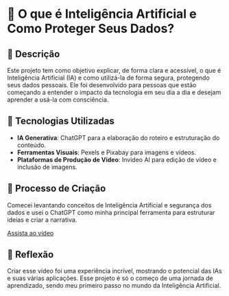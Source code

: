 # 🎥 O que é Inteligência Artificial e Como Proteger Seus Dados?  

## 📒 Descrição  
Este projeto tem como objetivo explicar, de forma clara e acessível, o que é Inteligência Artificial (IA) e como utilizá-la de forma segura, protegendo seus dados pessoais. Ele foi desenvolvido para pessoas que estão começando a entender o impacto da tecnologia em seu dia a dia e desejam aprender a usá-la com consciência.

## 🤖 Tecnologias Utilizadas  
- **IA Generativa**: ChatGPT para a elaboração do roteiro e estruturação do conteúdo.  
- **Ferramentas Visuais**: Pexels e Pixabay para imagens e vídeos.
- **Plataformas de Produção de Vídeo**: Invideo AI para edição de vídeo e inclusão de imagens.

## 🧐 Processo de Criação  
Comecei levantando conceitos de Inteligência Artificial e segurança dos dados e usei o ChatGPT como minha principal ferramenta para estruturar ideias e criar a narrativa. 

[Assista ao vídeo](https://ai.invideo.io/watch/C7lUI8A8QFf)

## 💭 Reflexão
Criar esse vídeo foi uma experiência incrível, mostrando o potencial das IAs e suas várias aplicações. Esse projeto é só o começo de uma jornada de aprendizado, sendo meu primeiro passo no mundo da Inteligência Artificial.
